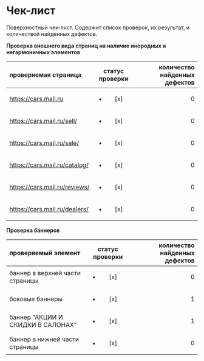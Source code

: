 # Чек-лист

Поверхностный чек-лист. Содержит список проверок, их результат, и количествой найденных дефектов.

**Проверка внешнего вида страниц на наличие инородных и негармоничных элементов**

| проверяемая страница          | статус проверки         | количество найденных дефектов |
| :---------------------------- | :---------------------: | ----------------------------: |
| https://cars.mail.ru          | <ul><li> [x] </li></ul> |                             0 |
| https://cars.mail.ru/sell/    | <ul><li> [x] </li></ul> |                             0 |
| https://cars.mail.ru/sale/    | <ul><li> [x] </li></ul> |                             0 |
| https://cars.mail.ru/catalog/ | <ul><li> [x] </li></ul> |                             0 |
| https://cars.mail.ru/reviews/ | <ul><li> [x] </li></ul> |                             0 |
| https://cars.mail.ru/dealers/ | <ul><li> [x] </li></ul> |                             0 |

**Проверка баннеров**

| проверяемый элемент               | статус проверки         | количество найденных дефектов |
| :-------------------------------- | :---------------------: | ----------------------------: |
| баннер в верхней части страницы   | <ul><li> [x] </li></ul> |                             0 |
| боковые баннеры                   | <ul><li> [x] </li></ul> |                             1 |
| баннер "АКЦИИ И СКИДКИ В САЛОНАХ" | <ul><li> [x] </li></ul> |                             1 |
| баннер в нижней части страницы    | <ul><li> [x] </li></ul> |                             0 |
